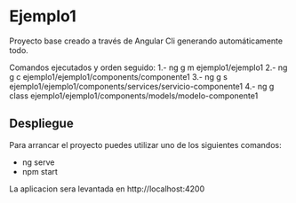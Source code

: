 # Ejemplo1
Proyecto base creado a través de Angular Cli generando automáticamente todo.

Comandos ejecutados y orden seguido:
1.- ng g m ejemplo1/ejemplo1
2.- ng g c ejemplo1/ejemplo1/components/componente1
3.- ng g s ejemplo1/ejemplo1/components/services/servicio-componente1
4.- ng g class ejemplo1/ejemplo1/components/models/modelo-componente1

## Despliegue

Para arrancar el proyecto puedes utilizar uno de los siguientes comandos:
- ng serve
- npm start

La aplicacion sera levantada en http://localhost:4200
